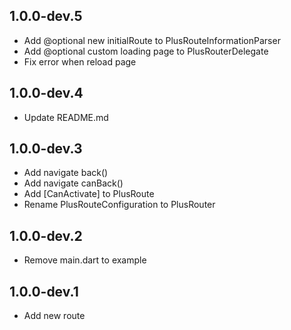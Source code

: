 ## 1.0.0-dev.5
- Add @optional new initialRoute to PlusRouteInformationParser
- Add @optional custom loading page to PlusRouterDelegate
- Fix error when reload page

## 1.0.0-dev.4
- Update README.md

## 1.0.0-dev.3
- Add navigate back()
- Add navigate canBack()
- Add [CanActivate] to PlusRoute
- Rename PlusRouteConfiguration to PlusRouter

## 1.0.0-dev.2
- Remove main.dart to example

## 1.0.0-dev.1
- Add new route